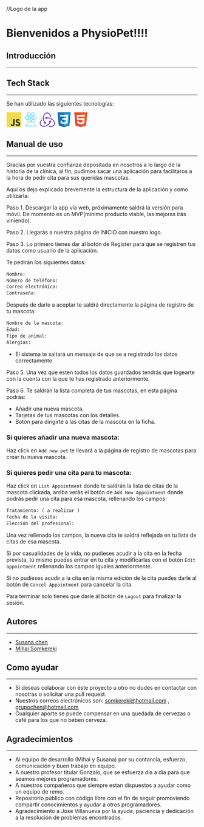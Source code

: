 //Logo de la app


# Bienvenidos a PhysioPet!!!!

## Introducción
---


## Tech Stack
---
Se han utilizado las siguientes tecnologías:

<p align="left>
<a href="https://developer.mozilla.org/en-US/docs/Web/JavaScript" target="_blank">
    <img src="https://raw.githubusercontent.com/devicons/devicon/master/icons/javascript/javascript-original.svg" alt="javascript" width="40" height="40"/></a>

<a href="https://reactjs.org/" target="_blank">
    <img src="https://raw.githubusercontent.com/devicons/devicon/master/icons/react/react-original-wordmark.svg" alt="javascript" width="40" height="40"/></a>

<a href="https://www.tutorialspoint.com/redux/redux_devtools.htm" target="_blank">
    <img src="https://raw.githubusercontent.com/devicons/devicon/master/icons/redux/redux-original.svg" alt="javascript" width="40" height="40"/></a>

<a href="https://developer.mozilla.org/es/docs/Web/CSS" target="_blank">
    <img src="https://raw.githubusercontent.com/devicons/devicon/master/icons/css3/css3-original.svg" alt="javascript" width="40" height="40"/></a>

<a href="https://desarrolloweb.com/home/html" target="_blank">
    <img src="https://raw.githubusercontent.com/devicons/devicon/master/icons/html5/html5-original.svg" alt="javascript" width="40" height="40"/></a>


</p>




## Manual de uso
----
Gracias por vuestra confianza depositada en nosotros a lo largo de la historia de la clínica, al fin, pudimos sacar una aplicación para facilitaros a la hora de pedir cita para sus queridas mascotas.

Aquí os dejo explicado brevemente la estructura de la aplicación y como utilizarla:

Paso 1. Descargar la app vía web, próximamente saldrá la versión para móvil. De momento es un MVP(mínimo producto viable, las mejoras irás viniendo).

Paso 2. Llegarás a nuestra página de INICIO con nuestro logo.

Paso 3. Lo primero tienes dar al botón de Register para que se registren tus datos como usuario de la aplicación.

Te pedirán los siguientes datos:

```html
Nombre:
Número de teléfono:
Correo electrónico:
Contraseña:
```

Después de darle a aceptar te saldrá directamente la página de registro de tu mascota:

`````html
Nombre de la mascota:
Edad:
Tipo de animal:
Alergias:
`````

- El sistema te saltará un mensaje de que se a registrado los datos correctamente

Paso 5. Una vez que esten todos los datos guardados tendrás que logearte con la cuenta con la que te has registrado anteriormente.

Paso 6. Te saldrán la lista completa de tus mascotas, en esta página podrás:

- Añadir una nueva mascota.
- Tarjetas de tus mascotas con los detalles.
- Botón para dirigirte a las citas de la mascota en la ficha.

### Si quieres añadir una nueva mascota:

Haz click en `Add new pet` te llevará a la página de registro de mascotas para crear tu nueva mascota.

### Si quieres pedir una cita para tu mascota:

Haz click en `List Appointment` donde te saldrán la lista de citas de la mascota clickada, arriba verás el botón de `Add New Appointment` donde podrás pedir una cita para esa mascota, rellenando los campos:

```html
Tratamiento: ( a realizar ) 
Fecha de la visita:
Elección del profesional:
```

Una vez rellenado los campos, la nueva cita te saldrá reflejada en tu lista de citas de esa mascota.

Si por casualidades de la vida, no pudieses acudir a la cita en la fecha prevista, tú mismo puedes entrar en tu cita y modificarlas con el botón `Edit appointment` rellenando los campos iguales anteriormente.

Si no pudieses acudir a la cita en la misma edición de la cita puedes darle al botón de `Cancel Appointment` para cancelar la cita.

Para terminar solo tienes que darle al botón de `Logout` para finalizar la sesión.


## Autores
-----

* [Susana chen](https://github.com/susanachen03)
* [Mihai Somkereki](https://github.com/susanachen03)

## Como ayudar
----
* Si deseas colaborar con éste proyecto u otro no dudes en contactar con nosotras o solicitar una pull request.
* Nuestros correos electrónicos son: [somkereki@hotmail.com](mailto:somkereki@hotmail.com) , [grupochen@hotmail.com](mailto:grupochen@hotmail.com)
* Cualquier aporte se puede compensar en una quedada de cervezas o café para los que no beben cerveza.
  
## Agradecimientos
----
* Al equipo de desarrollo (Mihai y Susana) por su contancia, esfuerzo, comunicación y buen trabajo en equipo.
*  A nuestro profesor titular Gonzalo, que se esfuerza día a día para que seamos mejores programadores.
*  A nuestros compañeros que siempre estan dispuestos a ayudar como un equipo de remo.
*  Repositorio público con código libre con el fin de seguir promoviendo compartir conocimientos y ayudar a otros programadores.
*  Agradecimiento a Jose Villanueva por la ayuda, paciencia y dedicación a la resolución de problemas encontrados.
